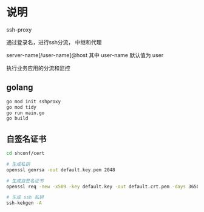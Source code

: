 # 说明

ssh-proxy  
  
通过登录名，进行ssh分流， 中继和代理

server-name[/user-name]@host
其中 user-name 默认值为 user

执行业务应用的分流和监控

## golang

``` bash
go mod init sshproxy
go mod tidy
go run main.go
go build

```

## 自签名证书

``` bash
cd shconf/cert

# 生成私钥
openssl genrsa -out default.key.pem 2048

# 生成自签名证书
openssl req -new -x509 -key default.key -out default.crt.pem -days 36500

# 生成 ssh 私钥
ssh-kekgen -A
```